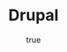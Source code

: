 ---
author:
    name: Linode
    email: docs@linode.com
description: 'Drupal is an advanced and powerful content management framework, built on the PHP scripting language and supported by a database engine like MySQL. Drupal provides a flexible system that can be used to manage websites for a variety of use cases. For example, you can create rich, interactive “community” websites with forums, user blogs, and private messaging.'
keywords: ["drupal", "cms", "apache", "php", "content management system"]
license: '[CC BY-ND 4.0](https://creativecommons.org/licenses/by-nd/4.0)'
published: 2020-02-18
show_in_lists: true
title: Drupal
aliases: ['/websites/cms/drupal/']
---